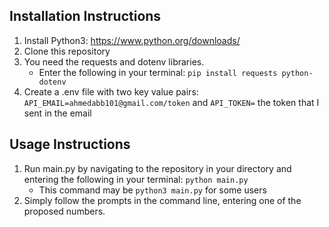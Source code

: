 ## Installation Instructions  
1. Install Python3: https://www.python.org/downloads/
2. Clone this repository
3. You need the requests and dotenv libraries. 
   * Enter the following in your terminal: `pip install requests python-dotenv`
4. Create a .env file with two key value pairs: `API_EMAIL=ahmedabb101@gmail.com/token` and `API_TOKEN=` the token that I sent in the email

## Usage Instructions
1. Run main.py by navigating to the repository in your directory and entering the following in your terminal: `python main.py`
   * This command may be `python3 main.py` for some users
2. Simply follow the prompts in the command line, entering one of the proposed numbers.